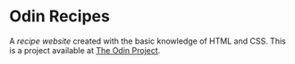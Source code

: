 # Odin Recipes

A *recipe website* created with the basic knowledge of HTML and CSS. This is a project available at [The Odin Project](https://theodinproject.com/lessons/foundations-recipes).